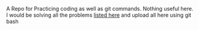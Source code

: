 A Repo for Practicing coding as well as git commands.
Nothing useful here.
I would be solving all the problems [listed here](https://github.com/karan/Projects.git) and upload all here using git bash
